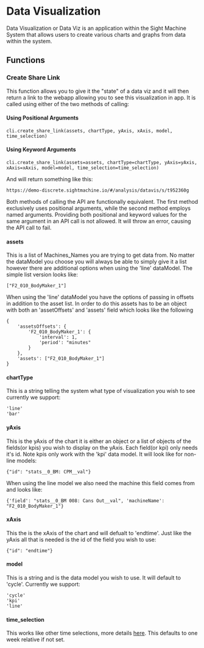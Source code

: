 # Data Visualization
Data Visualization or Data Viz is an application within the Sight Machine System that allows users to create various charts and graphs from data within the system.

## Functions

### Create Share Link
This function allows you to give it the "state" of a data viz and it will then return a link to the webapp allowing you to see this visualization in app.  It is called using either of the two methods of calling:
#### Using Positional Arguments
```
cli.create_share_link(assets, chartType, yAxis, xAxis, model, time_selection)
```

#### Using Keyword Arguments
```
cli.create_share_link(assets=assets, chartType=chartType, yAxis=yAxis, xAxis=xAxis, model=model, time_selection=time_selection)
```

And will return something like this:
```
https://demo-discrete.sightmachine.io/#/analysis/datavis/s/t952360g
```

Both methods of calling the API are functionally equivalent. The first method exclusively uses positional arguments, while the second method employs named arguments. Providing both positional and keyword values for the same argument in an API call is not allowed. It will throw an error, causing the API call to fail.

#### assets
This is a list of Machines_Names you are trying to get data from.  No matter the dataModel you choose you will always be able to simply give it a list however there are additional options when using the 'line' dataModel.  The simple list version looks like:
```
["F2_010_BodyMaker_1"]
```

When using the 'line' dataModel you have the options of passing in offsets in addition to the asset list.  In order to do this assets has to be an object with both an 'assetOffsets' and 'assets' field which looks like the following
```
{
    'assetsOffsets': {
        'F2_010_BodyMaker_1': {
            'interval': 1,
            'period': "minutes"
        }
    },
    'assets': ["F2_010_BodyMaker_1"]
}
```

#### chartType
This is a string telling the system what type of visualization you wish to see currently we support:
```
'line'
'bar'
```

#### yAxis
This is the yAxis of the chart it is either an object or a list of objects of the fields(or kpis) you wish to display on the yAxis.  Each field(or kpi) only needs it's id.  Note kpis only work with the 'kpi' data model.  It will look like for non-line models:
```
{"id": "stats__0_BM: CPM__val"}
```

When using the line model we also need the machine this field comes from and looks like:
```
{'field': "stats__0_BM 008: Cans Out__val", 'machineName': "F2_010_BodyMaker_1"}
```

#### xAxis
This the is the xAxis of the chart and will defualt to 'endtime'.  Just like the yAxis all that is needed is the id of the field you wish to use:
```
{"id": "endtime"}
```

#### model
This is a string and is the data model you wish to use.  It will default to 'cycle'.  Currently we support:
```
'cycle'
'kpi'
'line'
```

#### time_selection
This works like other time selections, more details [here](/docs/commonly_used_data_types/data_viz_query.md#time_selection).  This defaults to one week relative if not set.